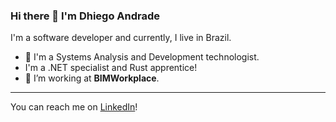 ### Hi there 👋 I'm Dhiego Andrade

I'm a software developer and currently, I live in Brazil.

- 📖 I'm a Systems Analysis and Development technologist.
- I'm a .NET specialist and Rust apprentice!
- 🔭 I’m working at **BIMWorkplace**.

---

You can reach me on [LinkedIn](https://www.linkedin.com/in/mdhiego/)!
